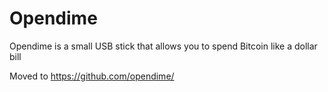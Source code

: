 # Opendime
Opendime is a small USB stick that allows you to spend Bitcoin like a dollar bill


Moved to https://github.com/opendime/
